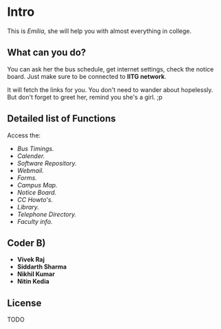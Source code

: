 # Intro

This is *Emilia*, she will help you with almost everything in college.

## What can you do?
You can ask her the bus schedule, get internet settings, check the notice board. Just make sure to be connected to **IITG network**.

It will fetch the links for you. You don't need to wander about hopelessly.
But don't forget to greet her, remind you she's a girl. ;p

## Detailed list of Functions

Access the:
*	*Bus Timings.*
*	*Calender.*
*	*Software Repository.*
*	*Webmail.*
*	*Forms.*
*	*Campus Map.*
*	*Notice Board.*
*	*CC Howto's.*
*	*Library.*
*	*Telephone Directory.*
*	*Faculty info.*

## Coder B)

* **Vivek Raj**
* **Siddarth Sharma**
* **Nikhil Kumar**
* **Nitin Kedia**

## License

TODO
